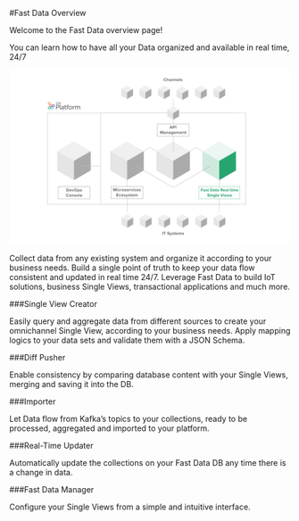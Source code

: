 #Fast Data Overview

Welcome to the Fast Data overview page!

You can learn how to have all your Data organized and available in real time, 24/7


![image alt text](img/fastdataillustrazione.png)


Collect data from any existing system and organize it according to your business needs. Build a single point of truth to keep your data flow consistent and updated in real time 24/7. Leverage Fast Data to build IoT solutions, business Single Views, transactional applications and much more.


###Single View Creator

Easily query and aggregate data from different sources to create your omnichannel Single View, according to your business needs. Apply
mapping logics to your data sets and validate them with a JSON Schema.

###Diff Pusher

Enable consistency by comparing database content with your Single Views, merging and saving it into the DB.

###Importer

Let Data flow from Kafka’s topics to your collections, ready to be processed, aggregated and imported to your platform.

###Real-Time Updater

Automatically update the collections on your Fast Data DB any time there is a change in data.

###Fast Data Manager

Configure your Single Views from a simple and intuitive interface.

